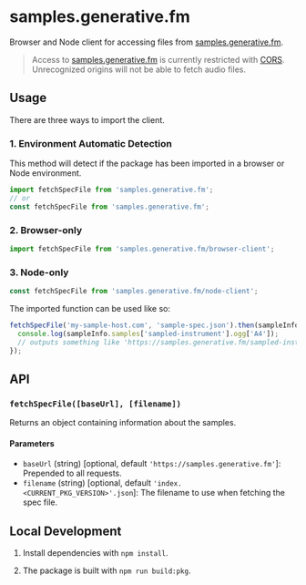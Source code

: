 # samples.generative.fm

Browser and Node client for accessing files from [samples.generative.fm].

> Access to [samples.generative.fm] is currently restricted with [CORS]([samples.generative.fm]). Unrecognized origins will not be able to fetch audio files.

## Usage

There are three ways to import the client.

### 1. Environment Automatic Detection

This method will detect if the package has been imported in a browser or Node environment.

```javascript
import fetchSpecFile from 'samples.generative.fm';
// or
const fetchSpecFile from 'samples.generative.fm';
```

### 2. Browser-only

```javascript
import fetchSpecFile from 'samples.generative.fm/browser-client';
```

### 3. Node-only

```javascript
const fetchSpecFile from 'samples.generative.fm/node-client';
```

The imported function can be used like so:

```javascript
fetchSpecFile('my-sample-host.com', 'sample-spec.json').then(sampleInfo => {
  console.log(sampleInfo.samples['sampled-instrument'].ogg['A4']);
  // outputs something like 'https://samples.generative.fm/sampled-instrument/ogg/<filename>.ogg'
});
```

## API

### `fetchSpecFile([baseUrl], [filename])`

Returns an object containing information about the samples.

#### Parameters

- `baseUrl` (string) [optional, default `'https://samples.generative.fm'`]: Prepended to all requests.
- `filename` (string) [optional, default `'index.<CURRENT_PKG_VERSION>'.json`]: The filename to use when fetching the spec file.

## Local Development

1. Install dependencies with `npm install`.

2. The package is built with `npm run build:pkg`.

[samples.generative.fm]: https://samples.generative.fm
